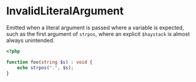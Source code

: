 # InvalidLiteralArgument

Emitted when a literal argument is passed where a variable is expected, such as the first argument of `strpos`, where an explicit `$haystack` is almost always unintended.

```php
<?php

function foo(string $s) : void {
    echo strpos(".", $s);
}
```
